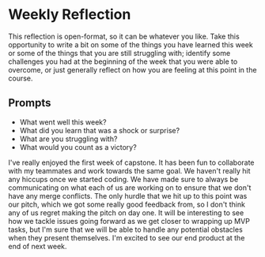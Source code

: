 # Weekly Reflection
This reflection is open-format, so it can be whatever you like. Take this opportunity to write a bit on some of the things you have learned this week or some of the things that you are still struggling with; identify some challenges you had at the beginning of the week that you were able to overcome, or just generally reflect on how you are feeling at this point in the course.

## Prompts
- What went well this week?
- What did you learn that was a shock or surprise?
- What are you struggling with?
- What would you count as a victory?


I've really enjoyed the first week of capstone. It has been fun to collaborate with my teammates and work towards the same goal. We haven't really hit any hiccups once we started coding. We have made sure to always be communicating on what each of us are working on to ensure that we don't have any merge conflicts. The only hurdle that we hit up to this point was our pitch, which we got some really good feedback from, so I don't think any of us regret making the pitch on day one. It will be interesting to see how we tackle issues going forward as we get closer to wrapping up MVP tasks, but I'm sure that we will be able to handle any potential obstacles when they present themselves. I'm excited to see our end product at the end of next week. 